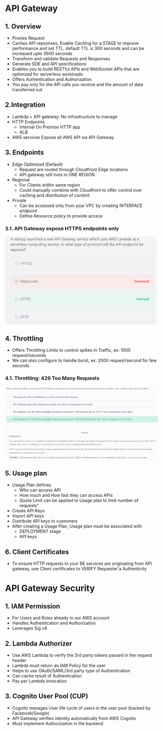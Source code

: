 # API Gateway

## 1. Overview
- Proxies Request		
- Caches API repsonses, Enable Caching for a STAGE to improve performance and set TTL, default TTL is 300 seconds and can be increased upto 3600 seconds		
- Transform and validate Requests and Responses		
- Generate SDK and API specifications		
- Enables you to build RESTful APIs and WebSocket APIs that are optimized for serverless workloads		
- Offers Authentication and Authorization		
- You pay only for the API calls you receive and the amount of data transferred out		

## 2.Integration		
- Lambda + API gateway: No infrastructure to manage		
- HTTP Endpoints
  - Internal On Premise HTTP app
  - ALB
- AWS services Expose all AWS API via API Gateway

## 3. Endpoints		
- Edge Optimized (Default)		
  - Request are routed through Cloudfront Edge locations		
  - API gateway still lives in ONE REGION		
- Regional		
  - For Clients within same region		
  - Could manually combine with Cloudfront to offer control over caching and distribution of content		
- Private		
  - Can be accessed only from your VPC by creating INTERFACE endpoint		
  - Define Resource policy to provide access		
### 3.1. API Gateway expose HTTPS endpoints only 
<img src="images/1.png" width=500>

## 4. Throttling		
- Offers Throttling Limits to control spikes in Traffic, ex: 1000 request/seconds 		
- We can also configure to handle burst, ex: 2000 request/second for few seconds		

### 4.1. Throttling: 429 Too Many Requests
<img src="images/2.png" width=800>

## 5. Usage plan					
- Usage Plan defines
  - Who can access API
  - How much and How fast they can access APIs
  - Quota Limit can be applied to Usage plan to limit number of requests"					
- Create API Keys					
- Import API keys					
- Distribute API keys to customers					
- After creating a Usage Plan, Usage plan must be associated with
  - DEPLOYMENT stage
  - API keys
## 6. Client Certificates					
- To ensure HTTP requests to your BE services are originating from API gateway, use Client certificates to VERIFY Requester'a Authenticity

# API Gateway Security
## 1. IAM Permission			
- For Users and Roles already in our AWS account			
- Handles Authentication and Authorization			
- Leverages Sig v4			

## 2. Lambda Authorizer			
- Use AWS Lambda to verify the 3rd party tokens passed in the request header			
- Lambda must return an IAM Policy for the user			
- Helps to use OAuth/SAML/3rd party type of Authentication			
- Can cache result of Authentication			
- Pay per Lambda invocation			

## 3. Cognito User Pool (CUP)			
- Cognito manages User life cycle of users in the user pool (backed by Facebook/Google)			
- API Gateway verifies identity automatically from AWS Cognito			
- Must implement Authorization in the backend			
